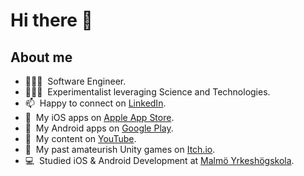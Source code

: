 # Hi there 👋

## About me

- 👨🏻‍💻  &nbsp;Software Engineer.
- 👨🏻‍🔬  &nbsp;Experimentalist leveraging Science and Technologies.
- 📫  &nbsp;Happy to connect on [LinkedIn][linkedin].
- 📱  &nbsp;My iOS apps on [Apple App Store][apple-app-store].
- 🤖  &nbsp;My Android apps on [Google Play][google-play].
- 🎥  &nbsp;My content on [YouTube][youtube].
- 👾  &nbsp;My past amateurish Unity games on [Itch.io][itch-io].
- 💻  &nbsp;Studied iOS & Android Development at [Malmö Yrkeshögskola][my].

[linkedin]: https://www.linkedin.com/in/neurothrone/
[website]: https://neurothrone.tech
[apple-app-store]: https://apps.apple.com/us/developer/zaid-neurothrone/id1475655110
[google-play]: https://play.google.com/store/apps/dev?id=4653025319395600972
[youtube]: https://www.youtube.com/@neurothrone
[itch-io]: https://neurothrone.itch.io/
[my]: https://my.se/
